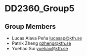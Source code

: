 # DD2360_Group5

## Group Members

+ Lucas Alava Peña lucasap@kth.se
+ Patrik Zheng pzheng@kth.se
+ Yuehao Sui yuehao@kth.se